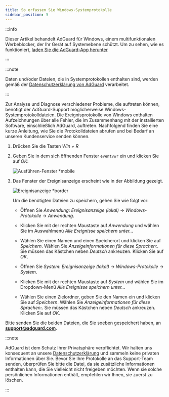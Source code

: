 ```yaml
---
title: So erfassen Sie Windows-Systemprotokolle
sidebar_position: 5
---
```


:::info

Dieser Artikel behandelt AdGuard für Windows, einem multifunktionalen Werbeblocker, der Ihr Gerät auf Systemebene schützt. Um zu sehen, wie es funktioniert, [laden Sie die AdGuard-App herunter](https://agrd.io/download-kb-adblock)

:::

:::note

Daten und/oder Dateien, die in Systemprotokollen enthalten sind, werden gemäß der [Datenschutzerklärung von AdGuard](https://adguard.com/de/privacy.html) verarbeitet.

:::

Zur Analyse und Diagnose verschiedener Probleme, die auftreten können, benötigt der AdGuard-Support möglicherweise Windows-Systemprotokolldateien. Die Ereignisprotokolle von Windows enthalten Aufzeichnungen über alle Fehler, die im Zusammenhang mit der installierten Software, einschließlich AdGuard, auftreten. Nachfolgend finden Sie eine kurze Anleitung, wie Sie die Protokolldateien abrufen und bei Bedarf an unseren Kundenservice senden können.

1. Drücken Sie die Tasten *Win + R*

1. Geben Sie in dem sich öffnenden Fenster `eventvwr` ein und klicken Sie auf *OK*:

    ![Ausführen-Fenster *mobile](https://cdn.adtidy.org/public/Adguard/kb/newscreenshots/En/eng_event_logs_1.png)

1. Das Fenster der Ereignisanzeige erscheint wie in der Abbildung gezeigt.

    ![Ereignisanzeige *border](https://cdn.adtidy.org/public/Adguard/kb/newscreenshots/En/eng_event_logs_2.png)

    Um die benötigten Dateien zu speichern, gehen Sie wie folgt vor:

    - Öffnen Sie *Anwendung*: *Ereignisanzeige (lokal)* → *Windows-Protokolle* → *Anwendung*.

    - Klicken Sie mit der rechten Maustaste auf *Anwendung* und wählen Sie im Auswahlmenü *Alle Ereignisse speichern unter...*

    - Wählen Sie einen Namen und einen Speicherort und klicken Sie auf *Speichern*. Wählen Sie *Anzeigeinformationen für diese Sprachen:*. Sie müssen das Kästchen neben *Deutsch* ankreuzen. Klicken Sie auf *OK*.

    - Öffnen Sie *System*: *Ereignisanzeige (lokal)* → *Windows-Protokolle* → *System*.

    - Klicken Sie mit der rechten Maustaste auf *System* und wählen Sie im Dropdown-Menü *Alle Ereignisse speichern unter...*

    - Wählen Sie einen Zielordner, geben Sie den Namen ein und klicken Sie auf *Speichern*. Wählen Sie *Anzeigeinformationen für diese Sprachen:*. Sie müssen das Kästchen neben *Deutsch* ankreuzen. Klicken Sie auf *OK*.

Bitte senden Sie die beiden Dateien, die Sie soeben gespeichert haben, an **support@adguard.com**.

:::note

AdGuard ist dem Schutz Ihrer Privatsphäre verpflichtet. Wir halten uns konsequent an unsere [Datenschutzerklärung](https://adguard.com/privacy/windows.html) und sammeln keine privaten Informationen über Sie. Bevor Sie Ihre Protokolle an das Support-Team senden, überprüfen Sie bitte die Datei, da sie zusätzliche Informationen enthalten kann, die Sie vielleicht nicht freigeben möchten. Wenn sie solche persönlichen Informationen enthält, empfehlen wir Ihnen, sie zuerst zu löschen.

:::
